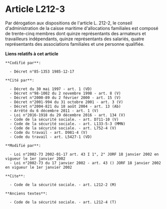 # Article L212-3

Par dérogation aux dispositions de l'article L. 212-2, le conseil d'administration de la caisse maritime d'allocations
familiales est composé de trente-cinq membres dont quinze représentants des armateurs et travailleurs indépendants, quinze
représentants des salariés, quatre représentants des associations familiales et une personne qualifiée.

**Liens relatifs à cet article**

	**Codifié par**:

	  - Décret n°85-1353 1985-12-17

	**Cité par**:

	  - Décret du 30 mai 1997 - art. 1 (VD)
	  - Décret n°98-1002 du 2 novembre 1998 - art. 8 (V)
	  - Décret n°2000-89 du 2 février 2000 - art. 15 (V)
	  - Décret n°2001-994 du 31 octobre 2001 - art. 3 (V)
	  - Décret n°2004-821 du 18 août 2004 - art. 13 (Ab)
	  - Arrêté du 6 décembre 2011 - art. 1 (V)
	  - Loi n°2016-1918 du 29 décembre 2016 - art. 134 (V)
	  - Code de la sécurité sociale. - art. D711-10 (V)
	  - Code de la sécurité sociale. - art. L133-5-3 (MMN)
	  - Code de la sécurité sociale. - art. L752-4 (V)
	  - Code du travail - art. D981-4 (V)
	  - Code du travail - art. L5427-1 (VD)

	**Modifié par**:

	  - Loi n°2002-73 2002-01-17 art. 43 I 1°, 2° JORF 18 janvier 2002 en vigueur le 1er janvier 2002
	  - Loi n°2002-73 du 17 janvier 2002 - art. 43 () JORF 18 janvier 2002 en vigueur le 1er janvier 2002

	**Cite**:

	  - Code de la sécurité sociale. - art. L212-2 (M)

	**Anciens textes**:

	  - Code de la sécurité sociale. - art. L212-4 (T)

